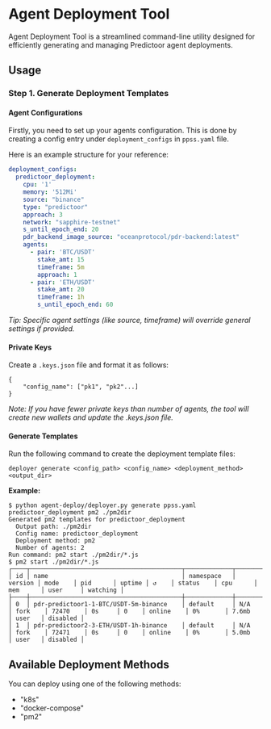 # Agent Deployment Tool

Agent Deployment Tool is a streamlined command-line utility designed for efficiently generating and managing Predictoor agent deployments.

## Usage

### Step 1. Generate Deployment Templates

#### Agent Configurations
Firstly, you need to set up your agents configuration. This is done by creating a config entry under `deployment_configs` in `ppss.yaml` file. 

Here is an example structure for your reference:

```yaml
deployment_configs:
  predictoor_deployment:
    cpu: '1'
    memory: '512Mi'
    source: "binance"
    type: "predictoor"
    approach: 3
    network: "sapphire-testnet"
    s_until_epoch_end: 20
    pdr_backend_image_source: "oceanprotocol/pdr-backend:latest"
    agents:
      - pair: 'BTC/USDT'
        stake_amt: 15
        timeframe: 5m
        approach: 1
      - pair: 'ETH/USDT'
        stake_amt: 20
        timeframe: 1h
        s_until_epoch_end: 60
```

*Tip: Specific agent settings (like source, timeframe) will override general settings if provided.*

#### Private Keys

Create a `.keys.json` file and format it as follows:
```
{
    "config_name": ["pk1", "pk2"...]
}
```

*Note: If you have fewer private keys than number of agents, the tool will create new wallets and update the .keys.json file.*

#### Generate Templates

Run the following command to create the deployment template files:

```
deployer generate <config_path> <config_name> <deployment_method> <output_dir>
```

**Example:**

```shell
$ python agent-deploy/deployer.py generate ppss.yaml predictoor_deployment pm2 ./pm2dir
Generated pm2 templates for predictoor_deployment
  Output path: ./pm2dir
  Config name: predictoor_deployment
  Deployment method: pm2
  Number of agents: 2
Run command: pm2 start ./pm2dir/*.js
$ pm2 start ./pm2dir/*.js
┌────┬──────────────────────────────────────────┬─────────────┬─────────┬─────────┬──────────┬────────┬──────┬───────────┬──────────┬──────────┬──────────┬──────────┐
│ id │ name                                     │ namespace   │ version │ mode    │ pid      │ uptime │ ↺    │ status    │ cpu      │ mem      │ user     │ watching │
├────┼──────────────────────────────────────────┼─────────────┼─────────┼─────────┼──────────┼────────┼──────┼───────────┼──────────┼──────────┼──────────┼──────────┤
│ 0  │ pdr-predictoor1-1-BTC/USDT-5m-binance    │ default     │ N/A     │ fork    │ 72470    │ 0s     │ 0    │ online    │ 0%       │ 7.6mb    │ user   │ disabled │
│ 1  │ pdr-predictoor2-3-ETH/USDT-1h-binance    │ default     │ N/A     │ fork    │ 72471    │ 0s     │ 0    │ online    │ 0%       │ 5.0mb    │ user   │ disabled │
```

## Available Deployment Methods
You can deploy using one of the following methods:
- "k8s"
- "docker-compose"
- "pm2"